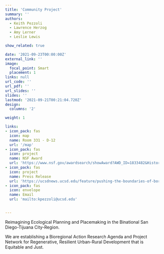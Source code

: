 ```yaml
---
title: 'Community Project'
summary: ''
authors: 
  - Keith Pezzoli
  - Lawrence Herzog
  - Amy Lerner
  - Leslie Lewis

show_related: true

date: '2021-09-23T00:00:00Z'
external_link: ''
image:
  focal_point: Smart
  placement: 1
links: null
url_code: ''
url_pdf: ''
url_slides: ''
slides: ''
lastmod: '2021-09-21T00:21:04.720Z'
design:
  columns: '2'

weight: 1

links:
- icon_pack: fas
  icon: map
  name: Room 331 - D-12
  url: '/map'
- icon_pack: fas
  icon: project
  name: NSF Award
  url: 'https://www.nsf.gov/awardsearch/showAward?AWD_ID=1833482&HistoricalAwards=false'  
- icon_pack: fas
  icon: project
  name: Press Release
  url: 'https://ucsdnews.ucsd.edu/feature/pushing-the-boundaries-of-border-research'  
- icon_pack: fas
  icon: envelope
  name: Email
  url: 'mailto:kpezzoli@ucsd.edu'

  
---
```

Reimagining Ecological Planning and Placemaking in the Binational San Diego-Tijuana City-Region.

We are establishing a Bioregional Action Research Agenda and Project Network for Regenerative, Resilient Urban-Rural Development that is Equitable and Just. 